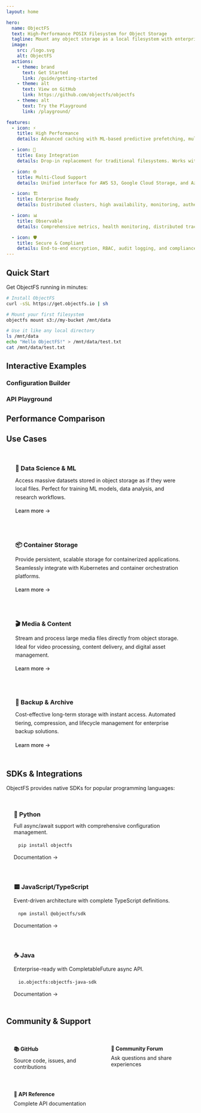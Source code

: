 ```yaml
---
layout: home

hero:
  name: ObjectFS
  text: High-Performance POSIX Filesystem for Object Storage
  tagline: Mount any object storage as a local filesystem with enterprise-grade performance, caching, and reliability.
  image:
    src: /logo.svg
    alt: ObjectFS
  actions:
    - theme: brand
      text: Get Started
      link: /guide/getting-started
    - theme: alt
      text: View on GitHub
      link: https://github.com/objectfs/objectfs
    - theme: alt
      text: Try the Playground
      link: /playground/

features:
  - icon: ⚡
    title: High Performance
    details: Advanced caching with ML-based predictive prefetching, multi-level cache hierarchies, and intelligent eviction strategies.

  - icon: 🔧
    title: Easy Integration
    details: Drop-in replacement for traditional filesystems. Works with any existing application without code changes.

  - icon: 🌐
    title: Multi-Cloud Support
    details: Unified interface for AWS S3, Google Cloud Storage, and Azure Blob Storage with automatic cost optimization.

  - icon: 🏗️
    title: Enterprise Ready
    details: Distributed clusters, high availability, monitoring, authentication, and compliance frameworks built-in.

  - icon: 📊
    title: Observable
    details: Comprehensive metrics, health monitoring, distributed tracing, and real-time performance dashboards.

  - icon: 🛡️
    title: Secure & Compliant
    details: End-to-end encryption, RBAC, audit logging, and compliance frameworks for GDPR, HIPAA, and SOC2.
---
```


## Quick Start

Get ObjectFS running in minutes:

<CodeRunner language="bash">

```bash
# Install ObjectFS
curl -sSL https://get.objectfs.io | sh

# Mount your first filesystem
objectfs mount s3://my-bucket /mnt/data

# Use it like any local directory
ls /mnt/data
echo "Hello ObjectFS!" > /mnt/data/test.txt
cat /mnt/data/test.txt
```

</CodeRunner>

## Interactive Examples

### Configuration Builder

<ConfigurationBuilder />

### API Playground

<ApiPlayground />

## Performance Comparison

<PerformanceChart
  :data="performanceData"
  title="ObjectFS vs Traditional Storage"
/>

## Use Cases

<div class="use-cases">
  <div class="use-case">
    <h3>🔬 Data Science & ML</h3>
    <p>Access massive datasets stored in object storage as if they were local files.
    Perfect for training ML models, data analysis, and research workflows.</p>
    <a href="/tutorials/ml-models">Learn more →</a>
  </div>

  <div class="use-case">
    <h3>📦 Container Storage</h3>
    <p>Provide persistent, scalable storage for containerized applications.
    Seamlessly integrate with Kubernetes and container orchestration platforms.</p>
    <a href="/tutorials/containers">Learn more →</a>
  </div>

  <div class="use-case">
    <h3>🎬 Media & Content</h3>
    <p>Stream and process large media files directly from object storage.
    Ideal for video processing, content delivery, and digital asset management.</p>
    <a href="/tutorials/media">Learn more →</a>
  </div>

  <div class="use-case">
    <h3>💾 Backup & Archive</h3>
    <p>Cost-effective long-term storage with instant access. Automated tiering,
    compression, and lifecycle management for enterprise backup solutions.</p>
    <a href="/tutorials/backup">Learn more →</a>
  </div>
</div>

## SDKs & Integrations

ObjectFS provides native SDKs for popular programming languages:

<div class="sdk-grid">
  <div class="sdk-card">
    <h3>🐍 Python</h3>
    <p>Full async/await support with comprehensive configuration management.</p>
    <code>pip install objectfs</code>
    <a href="/sdks/python">Documentation →</a>
  </div>

  <div class="sdk-card">
    <h3>🟨 JavaScript/TypeScript</h3>
    <p>Event-driven architecture with complete TypeScript definitions.</p>
    <code>npm install @objectfs/sdk</code>
    <a href="/sdks/javascript">Documentation →</a>
  </div>

  <div class="sdk-card">
    <h3>☕ Java</h3>
    <p>Enterprise-ready with CompletableFuture async API.</p>
    <code>io.objectfs:objectfs-java-sdk</code>
    <a href="/sdks/java">Documentation →</a>
  </div>
</div>

## Community & Support

<div class="community-links">
  <a href="https://github.com/objectfs/objectfs" class="community-link">
    <h4>📚 GitHub</h4>
    <p>Source code, issues, and contributions</p>
  </a>

  <a href="https://community.objectfs.io" class="community-link">
    <h4>💬 Community Forum</h4>
    <p>Ask questions and share experiences</p>
  </a>

  <a href="https://docs.objectfs.io/api" class="community-link">
    <h4>🔧 API Reference</h4>
    <p>Complete API documentation</p>
  </a>
</div>

<style>
.use-cases {
  display: grid;
  grid-template-columns: repeat(auto-fit, minmax(280px, 1fr));
  gap: 24px;
  margin: 32px 0;
}

.use-case {
  padding: 24px;
  border: 1px solid var(--vp-c-border);
  border-radius: 12px;
  background: var(--vp-c-bg-soft);
  transition: transform 0.2s, box-shadow 0.2s;
}

.use-case:hover {
  transform: translateY(-2px);
  box-shadow: 0 8px 24px rgba(0, 0, 0, 0.1);
}

.use-case h3 {
  margin: 0 0 12px 0;
  color: var(--vp-c-text-1);
}

.use-case p {
  margin: 0 0 16px 0;
  color: var(--vp-c-text-2);
  line-height: 1.6;
}

.use-case a {
  color: var(--vp-c-brand-1);
  text-decoration: none;
  font-weight: 500;
}

.sdk-grid {
  display: grid;
  grid-template-columns: repeat(auto-fit, minmax(250px, 1fr));
  gap: 20px;
  margin: 32px 0;
}

.sdk-card {
  padding: 20px;
  border: 1px solid var(--vp-c-border);
  border-radius: 8px;
  background: var(--vp-c-bg-soft);
}

.sdk-card h3 {
  margin: 0 0 12px 0;
}

.sdk-card p {
  margin: 0 0 12px 0;
  color: var(--vp-c-text-2);
  font-size: 14px;
}

.sdk-card code {
  display: block;
  background: var(--vp-c-bg-alt);
  padding: 8px 12px;
  border-radius: 4px;
  font-size: 12px;
  margin: 8px 0;
}

.sdk-card a {
  color: var(--vp-c-brand-1);
  text-decoration: none;
  font-size: 14px;
}

.community-links {
  display: grid;
  grid-template-columns: repeat(auto-fit, minmax(200px, 1fr));
  gap: 16px;
  margin: 32px 0;
}

.community-link {
  display: block;
  padding: 20px;
  border: 1px solid var(--vp-c-border);
  border-radius: 8px;
  text-decoration: none;
  color: inherit;
  transition: transform 0.2s, box-shadow 0.2s;
}

.community-link:hover {
  transform: translateY(-2px);
  box-shadow: 0 4px 12px rgba(0, 0, 0, 0.1);
}

.community-link h4 {
  margin: 0 0 8px 0;
  color: var(--vp-c-text-1);
}

.community-link p {
  margin: 0;
  color: var(--vp-c-text-2);
  font-size: 14px;
}
</style>

<script setup>
import { ref } from 'vue'

const performanceData = ref({
  categories: ['Sequential Read', 'Sequential Write', 'Random Read', 'Random Write', 'Metadata Ops'],
  series: [
    {
      name: 'Traditional NFS',
      data: [100, 100, 100, 100, 100]
    },
    {
      name: 'ObjectFS (Cold)',
      data: [80, 85, 60, 70, 150]
    },
    {
      name: 'ObjectFS (Warm Cache)',
      data: [300, 250, 400, 300, 500]
    }
  ]
})
</script>
